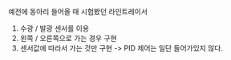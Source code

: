 예전에 동아리 들어올 때 시험봤던 라인트레이서

1. 수광 / 발광 센서를 이용
2. 왼쪽 / 오른쪽으로 가는 경우 구현
3. 센서값에 따라서 가는 것만 구현 -> PID 제어는 일단 들어가있지 않다.
